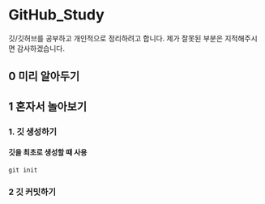 # GitHub_Study
깃/깃허브를 공부하고 개인적으로 정리하려고 합니다. 제가 잘못된 부분은 지적해주시면 감사하겠습니다.

## 0 미리 알아두기

## 1 혼자서 놀아보기

### 1. 깃 생성하기 
#### 깃을 최초로 생성할 때 사용
```
git init
```

### 2 깃 커밋하기
